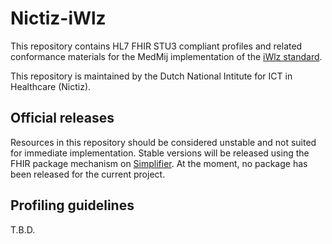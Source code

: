 # Nictiz-iWlz

This repository contains HL7 FHIR STU3 compliant profiles and related conformance materials for the MedMij implementation of the [iWlz standard](https://istandaarden.nl/istandaarden/iwlz).

This repository is maintained by the Dutch National Intitute for ICT in Healthcare (Nictiz).

## Official releases

Resources in this repository should be considered unstable and not suited for immediate implementation. Stable versions will be released using the FHIR package mechanism on [Simplifier](https://simplifier.net/packages). At the moment, no package has been released for the current project.

## Profiling guidelines

T.B.D.